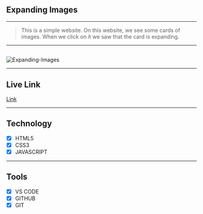 ## Expanding Images

---

> This is a simple website. On this website, we see some cards of images. When we click on it we saw that the card is expanding.

---

##

<img src="https://i.ibb.co/5nB5yVf/Expanding-Images.png" alt="Expanding-Images" border="0">

---

## Live Link

[Link](https://expanding-image.vercel.app/)

---

## Technology

- [x] HTML5
- [x] CSS3
- [x] JAVASCRIPT

---

## Tools

- [x] VS CODE
- [x] GITHUB
- [x] GIT